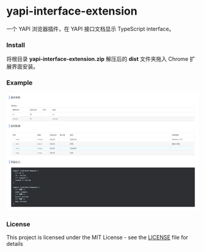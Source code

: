 # yapi-interface-extension

一个 YAPI 浏览器插件，在 YAPI 接口文档显示 TypeScript interface。



### Install

将根目录 **yapi-interface-extension.zip** 解压后的 **dist** 文件夹拖入 Chrome 扩展界面安装。



### Example

![Example](https://github.com/molvqingtai/yapi-interface-extension/blob/master/example.png)



### License
This project is licensed under the MIT License - see the [LICENSE](https://github.com/molvqingtai/yapi-interface-extension/blob/master/LICENSE) file for details

